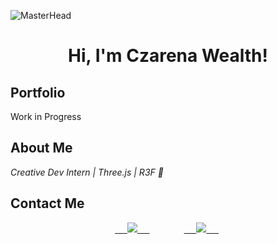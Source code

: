 <!--
**wealthczarena/wealthczarena** is a ✨ _special_ ✨ repository because its `README.md` (this file) appears on your GitHub profile.

Here are some ideas to get you started:

- 🔭 I’m currently working on ...
- 🌱 I’m currently learning ...
- 👯 I’m looking to collaborate on ...
- 🤔 I’m looking for help with ...
- 💬 Ask me about ...
- 📫 How to reach me: ...
- 😄 Pronouns: ...
- ⚡ Fun fact: ...
-->

![MasterHead](https://user-images.githubusercontent.com/10498744/210012254-234538ff-d198-48aa-8964-37e6fd45d227.gif)

<h1 align="center">
  Hi, I'm Czarena Wealth!
</h1>

## Portfolio

Work in Progress

## About Me

<p><em>
  Creative Dev Intern | Three.js | R3F 👾
</em></p>

## Contact Me

<p align="center">
    <a target="_blank"href="https://www.linkedin.com/in/czarenawealth">
    <img src="https://img.shields.io/badge/linkedin-%230077B5.svg?&style=for-the-badge&logo=linkedin&logoColor=white" />
    </a>
    &nbsp;&nbsp;&nbsp;&nbsp;
    <a href="mailto:czarenawealthh@gmail.com?subject=Hello%20Czarena,%20From%20Github">
    <img src="https://img.shields.io/badge/gmail-%23D14836.svg?&style=for-the-badge&logo=gmail&logoColor=white" />
    </a>
    <!--&nbsp;&nbsp;&nbsp;&nbsp;-->
</p>




